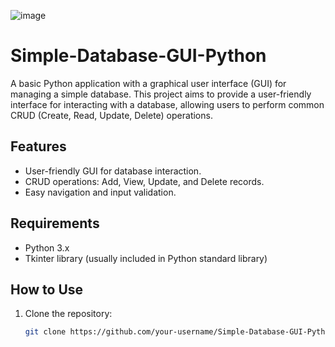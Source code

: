 ![image](https://github.com/yakuphandevrez/database_GUI/assets/72565996/da42d2de-4d01-428a-ab2f-940e388fe7d0)
# Simple-Database-GUI-Python

A basic Python application with a graphical user interface (GUI) for managing a simple database. This project aims to provide a user-friendly interface for interacting with a database, allowing users to perform common CRUD (Create, Read, Update, Delete) operations.

## Features

- User-friendly GUI for database interaction.
- CRUD operations: Add, View, Update, and Delete records.
- Easy navigation and input validation.

## Requirements

- Python 3.x
- Tkinter library (usually included in Python standard library)

## How to Use

1. Clone the repository:
   ```bash
   git clone https://github.com/your-username/Simple-Database-GUI-Python.git


